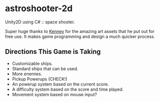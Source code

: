 # astroshooter-2d

Unity2D using C# :: space shooter.

Super huge thanks to [Kenney](http://www.kenney.nl/) for the amazing art assets that he put out for free use. It makes game programming and design a much quicker process.

## Directions This Game is Taking
- Customizable ships.
- Standard ships that can be used.
- More enemies.
- Pickup Powerups (CHECK!)
- An powerup system based on the current score.
- A difficulty system based on the score and time played.
- Movement system based on mouse input?
